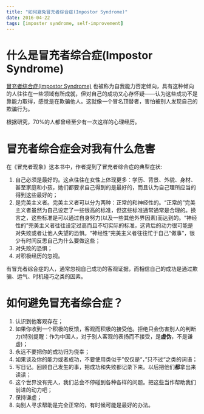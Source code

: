 ```yaml
---
title: "如何避免冒充者综合症(Impostor Syndrome)"
date: 2016-04-22
tags: [imposter syndrome, self-improvement]
---
```


# 什么是冒充者综合症(Impostor Syndrome)

[冒充者综合症(Impostor Syndrome)](http://en.wikipedia.org/wiki/Impostor_syndrome) 也被称为自我能力否定倾向，具有这种倾向的人往往在一些领域有所成就，但对自己的成功又心存怀疑——认为这些成功不是靠能力取得，感觉是在欺骗他人。这就像一个冒名顶替者，害怕被别人发现自己的欺骗行为。

根据研究，70%的人都曾经至少有一次这样的心理经历。

# 冒充者综合症会对我有什么危害

在《冒充者现象》这本书中，作者提到了冒充者综合症的典型症状:

1. 自己必须是最好的。这点往往在女性上体现更多：学历、背景、外貌、身材、甚至家庭和小孩，她们都要求自己得到的是最好的，而且认为自己理所应当的得到这些最好的；
2. 是完美主义者。完美主义者可以分为两种：正常的和神经性的。“正常的”完美主义者虽然为自己设定了一些很高的标准，但这些标准通常通常是合理的。换言之，这些标准是可以通过自身努力(以及一些其他外界因素)而达到的。“神经性的”完美主义者往往设定过高而且不切实际的标准，这背后的动力很可能是对失败或者让他人失望的恐惧。“神经性”完美主义者往往忙于自己“做事”，很少有时间反思自己为什么要做这些；
3. 对失败的恐惧；
4. 对积极经历的忽视。

有冒充者综合症的人，通常忽视自己成功的客观证据，而相信自己的成功是通过欺骗、运气、时机碰巧之类的因素。

# 如何避免冒充者综合症？

1. 认识到他客观存在；
2. 如果你收到一个积极的反馈，客观而积极的接受他。拒绝只会伤害别人的判断力(特别提醒：作为中国人，对于别人客观的表扬而不接受，是**虚伪**，不是谦虚)；
3. 永远不要把你的成功归为侥幸；
4. 如果谈及你的能力或者成功，不要使用类似于”仅仅是“，”只不过“之类的词语；
5. 写日记。回顾自己发生的事，把成功和失败都记录下来。以后把他们**都**拿出来读读；
6. 这个世界没有完人，我们总会不停碰到各种各样的问题。把这些当作帮助我们前进的动力吧；
7. 保持谦虚；
8. 向别人寻求帮助是完全正常的，有时候可能是最好的办法。
